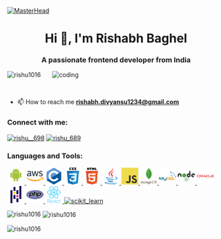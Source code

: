 [![MasterHead](https://1.bp.blogspot.com/-7A4WynwLsMw/XbBpCXG8fHI/AAAAAAAAMt4/uOa1bpLskYgrwGbllhSu2SDj_Mig8SXJQCLcBGAsYHQ/s1600/2000_600px.gif)](https://rishavchanda.io)
<h1 align="center">Hi 👋, I'm Rishabh Baghel</h1>
<h3 align="center">A passionate frontend developer from India</h3>
<img align="right" alt="coding" width="400" src="https://in.images.search.yahoo.com/images/view;_ylt=Awrx_maZ12pn2tocXzG9HAx.;_ylu=c2VjA3NyBHNsawNpbWcEb2lkA2ZjYjI5NjM0NjAyMGJlYWZmMjJiNjRkM2QwMmZkNzY0BGdwb3MDMwRpdANiaW5n?back=https%3A%2F%2Fin.images.search.yahoo.com%2Fsearch%2Fimages%3Fp%3Danimated%2Bcoding%2Bgif%2Bfor%2Bgithub%26type%3DE210IN826G0%26fr%3Dmcafee%26fr2%3Dpiv-web%26tab%3Dorganic%26ri%3D3&w=800&h=600&imgurl=verisoft.ai%2Fwp-content%2Fuploads%2F2022%2F05%2Fprogrammer-animation.gif&rurl=https%3A%2F%2Fverisoft.ai%2F&size=1006KB&p=animated+coding+gif+for+github&oid=fcb296346020beaff22b64d3d02fd764&fr2=piv-web&fr=mcafee&tt=VeriSoft+%7C+AI+Based+Automated+Testing+Solutions&b=0&ni=21&no=3&ts=&tab=organic&sigr=krUBnThbShtC&sigb=BHI0nUEj_ufw&sigi=_poBXNLKLuoQ&sigt=wIbcxNBXM1GA&.crumb=4IcAtw8lx08&fr=mcafee&fr2=piv-web&type=E210IN826G0">

<p align="left"> <img src="https://komarev.com/ghpvc/?username=rishu1016&label=Profile%20views&color=0e75b6&style=flat" alt="rishu1016" /> </p>

<p align="left"> <a href="https://twitter.com/" target="blank"><img src="https://img.shields.io/twitter/follow/?logo=twitter&style=for-the-badge" alt="" /></a> </p>

- 📫 How to reach me **rishabh.divyansu1234@gmail.com**

<h3 align="left">Connect with me:</h3>
<p align="left">
<a href="https://instagram.com/rishu__698" target="blank"><img align="center" src="https://raw.githubusercontent.com/rahuldkjain/github-profile-readme-generator/master/src/images/icons/Social/instagram.svg" alt="rishu__698" height="30" width="40" /></a>
<a href="https://www.leetcode.com/rishu_689" target="blank"><img align="center" src="https://raw.githubusercontent.com/rahuldkjain/github-profile-readme-generator/master/src/images/icons/Social/leet-code.svg" alt="rishu_689" height="30" width="40" /></a>
</p>

<h3 align="left">Languages and Tools:</h3>
<p align="left"> <a href="https://developer.android.com" target="_blank" rel="noreferrer"> <img src="https://raw.githubusercontent.com/devicons/devicon/master/icons/android/android-original-wordmark.svg" alt="android" width="40" height="40"/> </a> <a href="https://aws.amazon.com" target="_blank" rel="noreferrer"> <img src="https://raw.githubusercontent.com/devicons/devicon/master/icons/amazonwebservices/amazonwebservices-original-wordmark.svg" alt="aws" width="40" height="40"/> </a> <a href="https://www.cprogramming.com/" target="_blank" rel="noreferrer"> <img src="https://raw.githubusercontent.com/devicons/devicon/master/icons/c/c-original.svg" alt="c" width="40" height="40"/> </a> <a href="https://www.w3schools.com/css/" target="_blank" rel="noreferrer"> <img src="https://raw.githubusercontent.com/devicons/devicon/master/icons/css3/css3-original-wordmark.svg" alt="css3" width="40" height="40"/> </a> <a href="https://www.w3.org/html/" target="_blank" rel="noreferrer"> <img src="https://raw.githubusercontent.com/devicons/devicon/master/icons/html5/html5-original-wordmark.svg" alt="html5" width="40" height="40"/> </a> <a href="https://www.java.com" target="_blank" rel="noreferrer"> <img src="https://raw.githubusercontent.com/devicons/devicon/master/icons/java/java-original.svg" alt="java" width="40" height="40"/> </a> <a href="https://developer.mozilla.org/en-US/docs/Web/JavaScript" target="_blank" rel="noreferrer"> <img src="https://raw.githubusercontent.com/devicons/devicon/master/icons/javascript/javascript-original.svg" alt="javascript" width="40" height="40"/> </a> <a href="https://www.mongodb.com/" target="_blank" rel="noreferrer"> <img src="https://raw.githubusercontent.com/devicons/devicon/master/icons/mongodb/mongodb-original-wordmark.svg" alt="mongodb" width="40" height="40"/> </a> <a href="https://www.mysql.com/" target="_blank" rel="noreferrer"> <img src="https://raw.githubusercontent.com/devicons/devicon/master/icons/mysql/mysql-original-wordmark.svg" alt="mysql" width="40" height="40"/> </a> <a href="https://nodejs.org" target="_blank" rel="noreferrer"> <img src="https://raw.githubusercontent.com/devicons/devicon/master/icons/nodejs/nodejs-original-wordmark.svg" alt="nodejs" width="40" height="40"/> </a> <a href="https://www.oracle.com/" target="_blank" rel="noreferrer"> <img src="https://raw.githubusercontent.com/devicons/devicon/master/icons/oracle/oracle-original.svg" alt="oracle" width="40" height="40"/> </a> <a href="https://pandas.pydata.org/" target="_blank" rel="noreferrer"> <img src="https://raw.githubusercontent.com/devicons/devicon/2ae2a900d2f041da66e950e4d48052658d850630/icons/pandas/pandas-original.svg" alt="pandas" width="40" height="40"/> </a> <a href="https://www.php.net" target="_blank" rel="noreferrer"> <img src="https://raw.githubusercontent.com/devicons/devicon/master/icons/php/php-original.svg" alt="php" width="40" height="40"/> </a> <a href="https://reactjs.org/" target="_blank" rel="noreferrer"> <img src="https://raw.githubusercontent.com/devicons/devicon/master/icons/react/react-original-wordmark.svg" alt="react" width="40" height="40"/> </a> <a href="https://scikit-learn.org/" target="_blank" rel="noreferrer"> <img src="https://upload.wikimedia.org/wikipedia/commons/0/05/Scikit_learn_logo_small.svg" alt="scikit_learn" width="40" height="40"/> </a> </p>

<p><img align="left" src="https://github-readme-stats.vercel.app/api/top-langs?username=rishu1016&show_icons=true&locale=en&layout=compact" alt="rishu1016" /></p>

<p>&nbsp;<img align="center" src="https://github-readme-stats.vercel.app/api?username=rishu1016&show_icons=true&locale=en" alt="rishu1016" /></p>

<p><img align="center" src="https://github-readme-streak-stats.herokuapp.com/?user=rishu1016&" alt="rishu1016" /></p>
